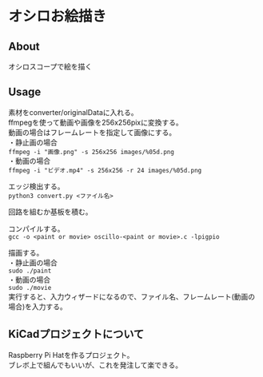 # オシロお絵描き

## About  
オシロスコープで絵を描く

## Usage  
素材をconverter/originalDataに入れる。  
ffmpegを使って動画や画像を256x256pixに変換する。  
動画の場合はフレームレートを指定して画像にする。  
・静止画の場合  
`ffmpeg -i "画像.png" -s 256x256 images/%05d.png`  
・動画の場合  
`ffmpeg -i "ビデオ.mp4" -s 256x256 -r 24 images/%05d.png`  

エッジ検出する。  
`python3 convert.py <ファイル名>`  

回路を組むか基板を積む。  

コンパイルする。  
`gcc -o <paint or movie> oscillo-<paint or movie>.c -lpigpio`  

描画する。  
・静止画の場合  
`sudo ./paint`  
・動画の場合  
`sudo ./movie`  
実行すると、入力ウィザードになるので、ファイル名、フレームレート(動画の場合)を入力する。  

## KiCadプロジェクトについて  
Raspberry Pi Hatを作るプロジェクト。  
ブレボ上で組んでもいいが、これを発注して楽できる。  